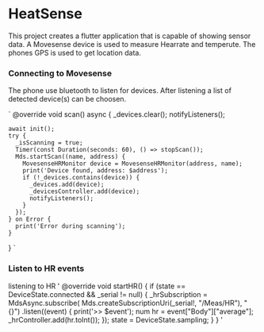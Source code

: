 # HeatSense

This project creates a flutter application that is capable of showing sensor data. A Movesense device is used to measure Hearrate and temperute. The phones GPS is used to get location data. 

### Connecting to Movesense
The phone use bluetooth to listen for devices. After listening a list of detected device(s) can be choosen.

` 
@override
  void scan() async {
    _devices.clear();
    notifyListeners();

    await init();
    try {
      _isScanning = true;
      Timer(const Duration(seconds: 60), () => stopScan());
      Mds.startScan((name, address) {
        MovesenseHRMonitor device = MovesenseHRMonitor(address, name);
        print('Device found, address: $address');
        if (!_devices.contains(device)) {
          _devices.add(device);
          _devicesController.add(device);
          notifyListeners();
        }
      });
    } on Error {
      print('Error during scanning');
    }
  }
  `

  ### Listen to HR events
  listening to HR
  ' 
  @override
  void startHR() {
    if (state == DeviceState.connected && _serial != null) {
      _hrSubscription = MdsAsync.subscribe(
              Mds.createSubscriptionUri(_serial!, "/Meas/HR"), "{}")
          .listen((event) {
        print('>> $event');
        num hr = event["Body"]["average"];
        _hrController.add(hr.toInt());
      });
      state = DeviceState.sampling;
    }
  }
'
